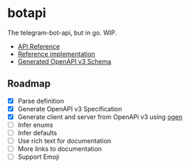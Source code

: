 # botapi

The telegram-bot-api, but in go. WIP.
* [API Reference](https://core.telegram.org/bots/api)
* [Reference implementation](https://github.com/tdlib/telegram-bot-api)
* [Generated OpenAPI v3 Schema](./_oas/openapi.json)

## Roadmap
- [x] Parse definition
- [x] Generate OpenAPI v3 Specification
- [x] Generate client and server from OpenAPi v3 using [ogen](https://github.com/ogen-go/ogen)
- [ ] Infer enums
- [ ] Infer defaults
- [ ] Use rich text for documentation
- [ ] More links to documentation
- [ ] Support Emoji
